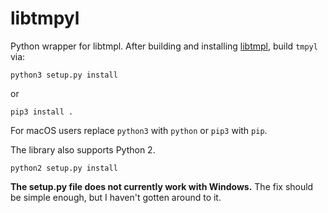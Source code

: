 # libtmpyl
Python wrapper for libtmpl. After building and installing
[libtmpl](https://github.com/ryanmaguire/libtmpl/), build `tmpyl` via:
```
python3 setup.py install
```
or
```
pip3 install .
```
For macOS users replace `python3` with `python` or `pip3` with `pip`.

The library also supports Python 2.
```
python2 setup.py install
```
**The setup.py file does not currently work with Windows.**
The fix should be simple enough, but I haven't gotten around to it.
